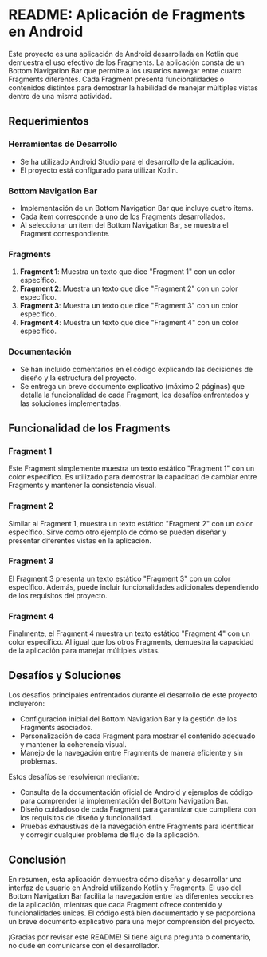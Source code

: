# README: Aplicación de Fragments en Android

Este proyecto es una aplicación de Android desarrollada en Kotlin que demuestra el uso efectivo de los Fragments. La aplicación consta de un Bottom Navigation Bar que permite a los usuarios navegar entre cuatro Fragments diferentes. Cada Fragment presenta funcionalidades o contenidos distintos para demostrar la habilidad de manejar múltiples vistas dentro de una misma actividad.

## Requerimientos

### Herramientas de Desarrollo
- Se ha utilizado Android Studio para el desarrollo de la aplicación.
- El proyecto está configurado para utilizar Kotlin.

### Bottom Navigation Bar
- Implementación de un Bottom Navigation Bar que incluye cuatro ítems.
- Cada ítem corresponde a uno de los Fragments desarrollados.
- Al seleccionar un ítem del Bottom Navigation Bar, se muestra el Fragment correspondiente.

### Fragments
1. **Fragment 1**: Muestra un texto que dice "Fragment 1" con un color específico.
2. **Fragment 2**: Muestra un texto que dice "Fragment 2" con un color específico.
3. **Fragment 3**: Muestra un texto que dice "Fragment 3" con un color específico.
4. **Fragment 4**: Muestra un texto que dice "Fragment 4" con un color específico.

### Documentación
- Se han incluido comentarios en el código explicando las decisiones de diseño y la estructura del proyecto.
- Se entrega un breve documento explicativo (máximo 2 páginas) que detalla la funcionalidad de cada Fragment, los desafíos enfrentados y las soluciones implementadas.

## Funcionalidad de los Fragments

### Fragment 1
Este Fragment simplemente muestra un texto estático "Fragment 1" con un color específico. Es utilizado para demostrar la capacidad de cambiar entre Fragments y mantener la consistencia visual.

### Fragment 2
Similar al Fragment 1, muestra un texto estático "Fragment 2" con un color específico. Sirve como otro ejemplo de cómo se pueden diseñar y presentar diferentes vistas en la aplicación.

### Fragment 3
El Fragment 3 presenta un texto estático "Fragment 3" con un color específico. Además, puede incluir funcionalidades adicionales dependiendo de los requisitos del proyecto.

### Fragment 4
Finalmente, el Fragment 4 muestra un texto estático "Fragment 4" con un color específico. Al igual que los otros Fragments, demuestra la capacidad de la aplicación para manejar múltiples vistas.

## Desafíos y Soluciones

Los desafíos principales enfrentados durante el desarrollo de este proyecto incluyeron:
- Configuración inicial del Bottom Navigation Bar y la gestión de los Fragments asociados.
- Personalización de cada Fragment para mostrar el contenido adecuado y mantener la coherencia visual.
- Manejo de la navegación entre Fragments de manera eficiente y sin problemas.

Estos desafíos se resolvieron mediante:
- Consulta de la documentación oficial de Android y ejemplos de código para comprender la implementación del Bottom Navigation Bar.
- Diseño cuidadoso de cada Fragment para garantizar que cumpliera con los requisitos de diseño y funcionalidad.
- Pruebas exhaustivas de la navegación entre Fragments para identificar y corregir cualquier problema de flujo de la aplicación.

## Conclusión

En resumen, esta aplicación demuestra cómo diseñar y desarrollar una interfaz de usuario en Android utilizando Kotlin y Fragments. El uso del Bottom Navigation Bar facilita la navegación entre las diferentes secciones de la aplicación, mientras que cada Fragment ofrece contenido y funcionalidades únicas. El código está bien documentado y se proporciona un breve documento explicativo para una mejor comprensión del proyecto.

¡Gracias por revisar este README! Si tiene alguna pregunta o comentario, no dude en comunicarse con el desarrollador.